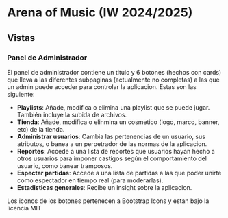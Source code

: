 # Arena of Music (IW 2024/2025)
## Vistas
### Panel de Administrador
El panel de administrador contiene un titulo y 6 botones (hechos con cards) que lleva a las diferentes subpaginas (actualmente no completas) a las que un admin puede acceder para controlar la aplicacion. Estas son las siguiente:
- **Playlists**: Añade, modifica o elimina una playlist que se puede jugar. También incluye la subida de archivos.
- **Tienda**: Añade, modifica o elinmina un cosmetico (logo, marco, banner, etc) de la tienda.
- **Administrar usuarios**: Cambia las pertenencias de un usuario, sus atributos, o banea a un perpetrador de las normas de la aplicacion.
- **Reportes**: Accede a una lista de reportes que usuarios hayan hecho a otros usuarios para imponer castigos según el comportamiento del usuario, como banear tramposos.
- **Espectar partidas**: Accede a una lista de partidas a las que poder unirte como espectador en tiempo real (para moderarlas).
- **Estadisticas generales**: Recibe un insight sobre la aplicacion.

Los iconos de los botones pertenecen a Bootstrap Icons y estan bajo la licencia MIT
